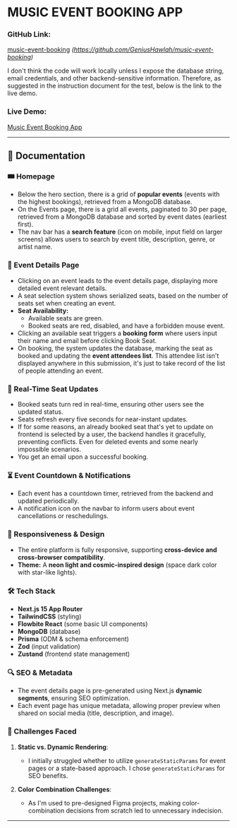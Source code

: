 # MUSIC EVENT BOOKING APP  

### GitHub Link:  
[music-event-booking](#) *(https://github.com/GeniusHawlah/music-event-booking)*  

I don't think the code will work locally unless I expose the database string, email credentials, and other backend-sensitive information. Therefore, as suggested in the instruction document for the test, below is the link to the live demo.  

### Live Demo:  
[Music Event Booking App](https://fobework-music-event-booking.vercel.app)  

---

## 📖 Documentation  

### 🎟 Homepage  
- Below the hero section, there is a grid of **popular events** (events with the highest bookings), retrieved from a MongoDB database. 
- On the Events page, there is a grid all events, paginated to 30 per page, retrieved from a MongoDB database and sorted by event dates (earliest first).  
- The nav bar has a **search feature** (icon on mobile, input field on larger screens) allows users to search by event title, description, genre, or artist name.  

### 📌 Event Details Page  
- Clicking on an event leads to the event details page, displaying more detailed event relevant details.  
- A seat selection system shows serialized seats, based on the number of seats set when creating an event.
- **Seat Availability:**  
  - Available seats are green.  
  - Booked seats are red, disabled, and have a forbidden mouse event.  
- Clicking an available seat triggers a **booking form** where users input their name and email before clicking Book Seat.  
- On booking, the system updates the database, marking the seat as booked and updating the **event attendees list**.  This attendee list isn't displayed anywhere in this submission, it's just to take record of the list of people attending an event.

### 🔄 Real-Time Seat Updates  
- Booked seats turn red in real-time, ensuring other users see the updated status.  
- Seats refresh every five seconds for near-instant updates.  
- If for some reasons, an already booked seat that's yet to update on frontend is selected by a user, the backend handles it gracefully, preventing conflicts. Even for deleted events and some nearly impossible scenarios.
- You get an email upon a successful booking.

### ⏳ Event Countdown & Notifications  
- Each event has a countdown timer, retrieved from the backend and updated periodically.  
- A notification icon on the navbar to inform users about event cancellations or reschedulings.  

### 📱 Responsiveness & Design  
- The entire platform is fully responsive, supporting **cross-device and cross-browser compatibility**.  
- **Theme:** A **neon light and cosmic-inspired design** (space dark color with star-like lights).  

### 🛠️ Tech Stack  
- **Next.js 15 App Router**  
- **TailwindCSS** (styling)  
- **Flowbite React** (some basic UI components)  
- **MongoDB** (database)  
- **Prisma** (ODM & schema enforcement)  
- **Zod** (input validation)  
- **Zustand** (frontend state management)  

### 🔍 SEO & Metadata  
- The event details page is pre-generated using Next.js **dynamic segments**, ensuring SEO optimization.  
- Each event page has unique metadata, allowing proper preview when shared on social media (title, description, and image).  

### 🚧 Challenges Faced  
1. **Static vs. Dynamic Rendering**:  
   - I initially struggled whether to utilize `generateStaticParams` for event pages or a state-based approach. I chose `generateStaticParams` for SEO benefits.  

2. **Color Combination Challenges**:  
   - As I'm used to pre-designed Figma projects, making color-combination decisions from scratch led to unnecessary indecision.  

---
